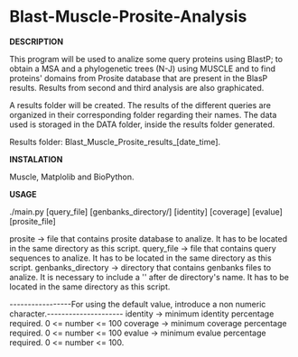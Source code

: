 # Blast-Muscle-Prosite-Analysis


**DESCRIPTION**

This program will be used to analize some query proteins using BlastP; to obtain a MSA and a phylogenetic trees (N-J) using MUSCLE and to find proteins' domains from Prosite database that are present in the BlasP results. Results from second and third analysis are also graphicated.

A results folder will be created. The results of the different queries are organized in their corresponding folder regarding their names. The data used is storaged in the DATA  folder, inside the results folder generated.

Results folder: Blast_Muscle_Prosite_results_[date_time].


**INSTALATION**

Muscle, Matplolib and BioPython.


**USAGE**

./main.py [query_file] [genbanks_directory/] [identity] [coverage] [evalue] [prosite_file]


prosite -> file that contains prosite database to analize. It has to be located in the same directory as this script.
query_file -> file that contains query sequences to analize. It has to be located in the same directory as this script.
genbanks_directory -> directory that contains genbanks files to analize. It is necessary to include a '\' after de directory's name. It has to be located in the same directory as this script.

-----------------For using the default value, introduce a non numeric character.---------------------
identity -> minimum identity percentage required. 0 <= number <= 100
coverage -> minimum coverage percentage required. 0 <= number <= 100
evalue -> minimum evalue percentage required. 0 <= number <= 100.

